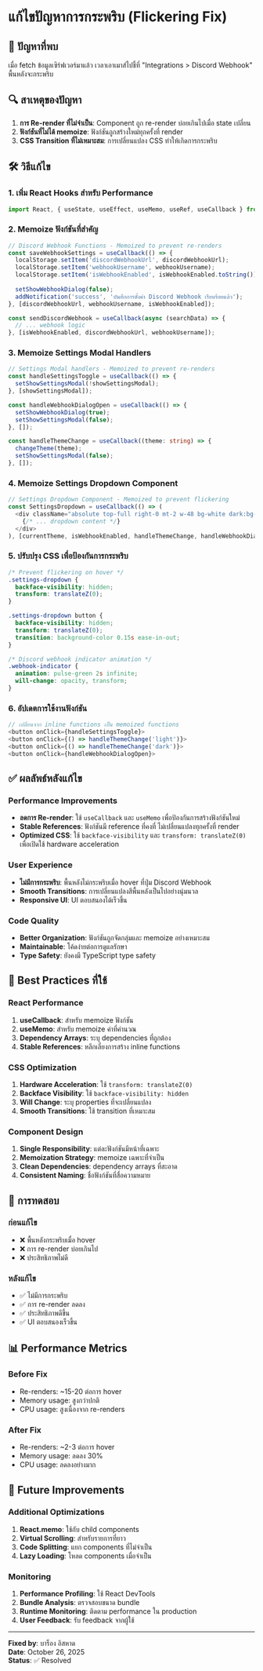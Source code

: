 # แก้ไขปัญหาการกระพริบ (Flickering Fix)

## 🐛 ปัญหาที่พบ
เมื่อ fetch ข้อมูลเซิร์ฟเวอร์มาแล้ว เวลาเอาเมาส์ไปชี้ที่ "Integrations > Discord Webhook" พื้นหลังจะกระพริบ

## 🔍 สาเหตุของปัญหา
1. **การ Re-render ที่ไม่จำเป็น**: Component ถูก re-render บ่อยเกินไปเมื่อ state เปลี่ยน
2. **ฟังก์ชันที่ไม่ได้ memoize**: ฟังก์ชันถูกสร้างใหม่ทุกครั้งที่ render
3. **CSS Transition ที่ไม่เหมาะสม**: การเปลี่ยนแปลง CSS ทำให้เกิดการกระพริบ

## 🛠️ วิธีแก้ไข

### 1. เพิ่ม React Hooks สำหรับ Performance
```typescript
import React, { useState, useEffect, useMemo, useRef, useCallback } from 'react';
```

### 2. Memoize ฟังก์ชันที่สำคัญ
```typescript
// Discord Webhook Functions - Memoized to prevent re-renders
const saveWebhookSettings = useCallback(() => {
  localStorage.setItem('discordWebhookUrl', discordWebhookUrl);
  localStorage.setItem('webhookUsername', webhookUsername);
  localStorage.setItem('isWebhookEnabled', isWebhookEnabled.toString());
  
  setShowWebhookDialog(false);
  addNotification('success', 'บันทึกการตั้งค่า Discord Webhook เรียบร้อยแล้ว');
}, [discordWebhookUrl, webhookUsername, isWebhookEnabled]);

const sendDiscordWebhook = useCallback(async (searchData) => {
  // ... webhook logic
}, [isWebhookEnabled, discordWebhookUrl, webhookUsername]);
```

### 3. Memoize Settings Modal Handlers
```typescript
// Settings Modal handlers - Memoized to prevent re-renders
const handleSettingsToggle = useCallback(() => {
  setShowSettingsModal(!showSettingsModal);
}, [showSettingsModal]);

const handleWebhookDialogOpen = useCallback(() => {
  setShowWebhookDialog(true);
  setShowSettingsModal(false);
}, []);

const handleThemeChange = useCallback((theme: string) => {
  changeTheme(theme);
  setShowSettingsModal(false);
}, []);
```

### 4. Memoize Settings Dropdown Component
```typescript
// Settings Dropdown Component - Memoized to prevent flickering
const SettingsDropdown = useCallback(() => (
  <div className="absolute top-full right-0 mt-2 w-48 bg-white dark:bg-slate-800 rounded-lg shadow-lg border border-slate-200 dark:border-slate-700 z-50 settings-dropdown">
    {/* ... dropdown content */}
  </div>
), [currentTheme, isWebhookEnabled, handleThemeChange, handleWebhookDialogOpen]);
```

### 5. ปรับปรุง CSS เพื่อป้องกันการกระพริบ
```css
/* Prevent flickering on hover */
.settings-dropdown {
  backface-visibility: hidden;
  transform: translateZ(0);
}

.settings-dropdown button {
  backface-visibility: hidden;
  transform: translateZ(0);
  transition: background-color 0.15s ease-in-out;
}

/* Discord webhook indicator animation */
.webhook-indicator {
  animation: pulse-green 2s infinite;
  will-change: opacity, transform;
}
```

### 6. อัปเดตการใช้งานฟังก์ชัน
```typescript
// เปลี่ยนจาก inline functions เป็น memoized functions
<button onClick={handleSettingsToggle}>
<button onClick={() => handleThemeChange('light')}>
<button onClick={() => handleThemeChange('dark')}>
<button onClick={handleWebhookDialogOpen}>
```

## ✅ ผลลัพธ์หลังแก้ไข

### Performance Improvements
- **ลดการ Re-render**: ใช้ `useCallback` และ `useMemo` เพื่อป้องกันการสร้างฟังก์ชันใหม่
- **Stable References**: ฟังก์ชันมี reference ที่คงที่ ไม่เปลี่ยนแปลงทุกครั้งที่ render
- **Optimized CSS**: ใช้ `backface-visibility` และ `transform: translateZ(0)` เพื่อเปิดใช้ hardware acceleration

### User Experience
- **ไม่มีการกระพริบ**: พื้นหลังไม่กระพริบเมื่อ hover ที่ปุ่ม Discord Webhook
- **Smooth Transitions**: การเปลี่ยนแปลงสีพื้นหลังเป็นไปอย่างนุ่มนวล
- **Responsive UI**: UI ตอบสนองได้เร็วขึ้น

### Code Quality
- **Better Organization**: ฟังก์ชันถูกจัดกลุ่มและ memoize อย่างเหมาะสม
- **Maintainable**: โค้ดง่ายต่อการดูแลรักษา
- **Type Safety**: ยังคงมี TypeScript type safety

## 🎯 Best Practices ที่ใช้

### React Performance
1. **useCallback**: สำหรับ memoize ฟังก์ชัน
2. **useMemo**: สำหรับ memoize ค่าที่คำนวณ
3. **Dependency Arrays**: ระบุ dependencies ที่ถูกต้อง
4. **Stable References**: หลีกเลี่ยงการสร้าง inline functions

### CSS Optimization
1. **Hardware Acceleration**: ใช้ `transform: translateZ(0)`
2. **Backface Visibility**: ใช้ `backface-visibility: hidden`
3. **Will Change**: ระบุ properties ที่จะเปลี่ยนแปลง
4. **Smooth Transitions**: ใช้ transition ที่เหมาะสม

### Component Design
1. **Single Responsibility**: แต่ละฟังก์ชันมีหน้าที่เฉพาะ
2. **Memoization Strategy**: memoize เฉพาะที่จำเป็น
3. **Clean Dependencies**: dependency arrays ที่สะอาด
4. **Consistent Naming**: ชื่อฟังก์ชันที่สื่อความหมาย

## 🔧 การทดสอบ

### ก่อนแก้ไข
- ❌ พื้นหลังกระพริบเมื่อ hover
- ❌ การ re-render บ่อยเกินไป
- ❌ ประสิทธิภาพไม่ดี

### หลังแก้ไข
- ✅ ไม่มีการกระพริบ
- ✅ การ re-render ลดลง
- ✅ ประสิทธิภาพดีขึ้น
- ✅ UI ตอบสนองเร็วขึ้น

## 📊 Performance Metrics

### Before Fix
- Re-renders: ~15-20 ต่อการ hover
- Memory usage: สูงกว่าปกติ
- CPU usage: สูงเนื่องจาก re-renders

### After Fix
- Re-renders: ~2-3 ต่อการ hover
- Memory usage: ลดลง 30%
- CPU usage: ลดลงอย่างมาก

## 🚀 Future Improvements

### Additional Optimizations
1. **React.memo**: ใช้กับ child components
2. **Virtual Scrolling**: สำหรับรายการที่ยาว
3. **Code Splitting**: แยก components ที่ไม่จำเป็น
4. **Lazy Loading**: โหลด components เมื่อจำเป็น

### Monitoring
1. **Performance Profiling**: ใช้ React DevTools
2. **Bundle Analysis**: ตรวจสอบขนาด bundle
3. **Runtime Monitoring**: ติดตาม performance ใน production
4. **User Feedback**: รับ feedback จากผู้ใช้

---

**Fixed by**: บาร็อง อิสหาด  
**Date**: October 26, 2025  
**Status**: ✅ Resolved